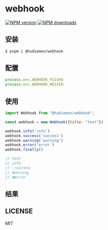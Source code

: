 # webhook

[![NPM version](https://img.shields.io/npm/v/webhook.svg?style=flat)](https://npmjs.org/package/@hudiemon/webhook)
[![NPM downloads](http://img.shields.io/npm/dm/webhook.svg?style=flat)](https://npmjs.org/package/@hudiemon/webhook)

## 安装

```bash
$ pnpm i @hudiemon/webhook
```
## 配置
```javascript
process.env.WEBHOOK_FEISHU
process.env.WEBHOOK_WEIXIN
```
## 使用
```javascript
import Webhook from "@hudiemon/webhook";

const webhook = new Webhook({title: "test"})

webhook.info('info')
webhook.success('success')
webhook.warning('warning')
webhook.error('error')
webhook.finally()

// test
// info
// ✅success
// ❗️warning
// ❌error
```
## 结果

## LICENSE

MIT

